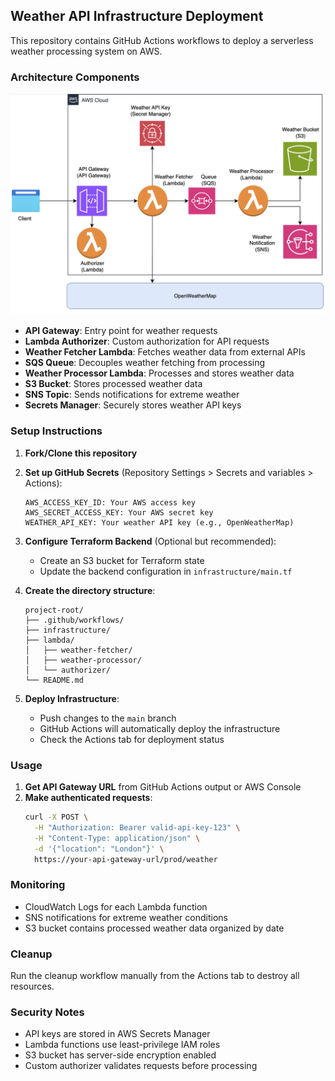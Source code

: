 ## Weather API Infrastructure Deployment

This repository contains GitHub Actions workflows to deploy a serverless weather processing system on AWS.

### Architecture Components
![Alt Text](architectural-diagram.png)

- **API Gateway**: Entry point for weather requests
- **Lambda Authorizer**: Custom authorization for API requests
- **Weather Fetcher Lambda**: Fetches weather data from external APIs
- **SQS Queue**: Decouples weather fetching from processing
- **Weather Processor Lambda**: Processes and stores weather data
- **S3 Bucket**: Stores processed weather data
- **SNS Topic**: Sends notifications for extreme weather
- **Secrets Manager**: Securely stores weather API keys

### Setup Instructions

1. **Fork/Clone this repository**

2. **Set up GitHub Secrets** (Repository Settings > Secrets and variables > Actions):
   ```
   AWS_ACCESS_KEY_ID: Your AWS access key
   AWS_SECRET_ACCESS_KEY: Your AWS secret key
   WEATHER_API_KEY: Your weather API key (e.g., OpenWeatherMap)
   ```

3. **Configure Terraform Backend** (Optional but recommended):
    - Create an S3 bucket for Terraform state
    - Update the backend configuration in `infrastructure/main.tf`

4. **Create the directory structure**:
   ```
   project-root/
   ├── .github/workflows/
   ├── infrastructure/
   ├── lambda/
   │   ├── weather-fetcher/
   │   ├── weather-processor/
   │   └── authorizer/
   └── README.md
   ```

5. **Deploy Infrastructure**:
    - Push changes to the `main` branch
    - GitHub Actions will automatically deploy the infrastructure
    - Check the Actions tab for deployment status

### Usage

1. **Get API Gateway URL** from GitHub Actions output or AWS Console
2. **Make authenticated requests**:
   ```bash
   curl -X POST \
     -H "Authorization: Bearer valid-api-key-123" \
     -H "Content-Type: application/json" \
     -d '{"location": "London"}' \
     https://your-api-gateway-url/prod/weather
   ```

### Monitoring

- CloudWatch Logs for each Lambda function
- SNS notifications for extreme weather conditions
- S3 bucket contains processed weather data organized by date

### Cleanup

Run the cleanup workflow manually from the Actions tab to destroy all resources.

### Security Notes

- API keys are stored in AWS Secrets Manager
- Lambda functions use least-privilege IAM roles
- S3 bucket has server-side encryption enabled
- Custom authorizer validates requests before processing
